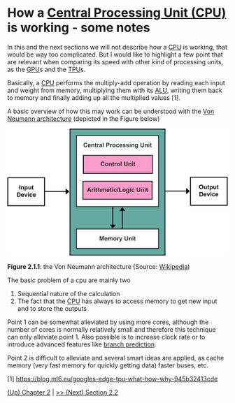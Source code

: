 # How a [Central Processing Unit (CPU)](https://en.wikipedia.org/wiki/Central_processing_unit) is working - some notes

In this and the next sections we will not describe how a [CPU](https://en.wikipedia.org/wiki/Central_processing_unit) is working,
that would be way too complicated. But I would like to highlight a few
point that are relevant when comparing its speed with other kind of processing
units, as the [GPU](https://en.wikipedia.org/wiki/Graphics_processing_units)s and the [TPU](https://en.wikipedia.org/wiki/Tensor_processing_unit)s.

Basically, a [CPU](https://en.wikipedia.org/wiki/Central_processing_unit) performs the multiply-add operation by reading each input and weight from memory, multiplying them with its [ALU](https://en.wikipedia.org/wiki/Arithmetic_logic_unit),
writing them back to memory and finally adding up all the multiplied values [1].

A basic overview of how this may work can be understood with the
[Von Neumann architecture]((https://en.wikipedia.org/wiki/Von_Neumann_architecture)) (depicted in the Figure below)

![Von_Neumann_Architecture](images/Von_Neumann_Architecture.png)

**Figure 2.1.1**: the Von Neumann architecture (Source: [Wikipedia](https://en.wikipedia.org/wiki/Von_Neumann_architecture))

The basic problem of a cpu are mainly two

1. Sequential nature of the calculation
2. The fact that the [CPU](https://en.wikipedia.org/wiki/Central_processing_unit) has always to access memory to get new input and to
store the outputs

Point 1 can be somewhat alleviated by using more cores, although the number of
cores is normally relatively small and therefore this technique can
only alleviate point 1. Also possible is to increase clock rate or to introduce
advanced features like [branch prediction](https://en.wikipedia.org/wiki/Branch_predictor).

Point 2 is difficult to alleviate and several smart ideas are applied, as
cache memory (very fast memory for quickly getting data) faster buses, etc.


[1] https://blog.ml6.eu/googles-edge-tpu-what-how-why-945b32413cde

[ (Up) Chapter 2](README.md) | [>> (Next) Section 2.2](2-2-GPU.md)
